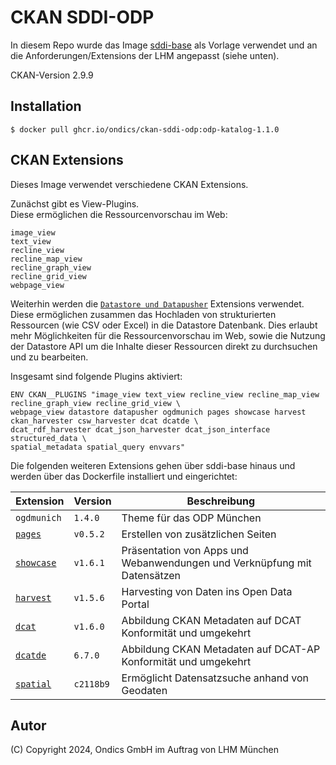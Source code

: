 CKAN SDDI-ODP
=========

In diesem Repo wurde das Image [sddi-base](https://github.com/it-at-m/ckan-docker/pkgs/container/ckan-sddi-base) als Vorlage verwendet und an die Anforderungen/Extensions der LHM angepasst (siehe unten).  

CKAN-Version 2.9.9

## Installation 
 
    $ docker pull ghcr.io/ondics/ckan-sddi-odp:odp-katalog-1.1.0

## CKAN Extensions

Dieses Image verwendet verschiedene CKAN Extensions.  

Zunächst gibt es View-Plugins.  
Diese ermöglichen die Ressourcenvorschau im Web:  
    
    image_view  
    text_view  
    recline_view  
    recline_map_view  
    recline_graph_view  
    recline_grid_view  
    webpage_view  

Weiterhin werden die [`Datastore und Datapusher`](https://docs.ckan.org/en/2.9/maintaining/datastore.html) Extensions verwendet.  
Diese ermöglichen zusammen das Hochladen von strukturierten Ressourcen (wie CSV oder Excel) in die Datastore Datenbank. Dies erlaubt mehr Möglichkeiten für die Ressourcenvorschau im Web, sowie die Nutzung der Datastore API um die Inhalte dieser Ressourcen direkt zu durchsuchen und zu bearbeiten.  

Insgesamt sind folgende Plugins aktiviert:  

    ENV CKAN__PLUGINS "image_view text_view recline_view recline_map_view recline_graph_view recline_grid_view \
    webpage_view datastore datapusher ogdmunich pages showcase harvest ckan_harvester csw_harvester dcat dcatde \
    dcat_rdf_harvester dcat_json_harvester dcat_json_interface structured_data \
    spatial_metadata spatial_query envvars"

Die folgenden weiteren Extensions gehen über sddi-base hinaus und werden über das Dockerfile installiert und eingerichtet:  

| Extension | Version | Beschreibung |
|---|---|---|
|`ogdmunich` | `1.4.0` | Theme für das ODP München |
| [`pages`](https://github.com/ckan/ckanext-pages) | `v0.5.2` | Erstellen von zusätzlichen Seiten |
| [`showcase`](https://github.com/ckan/ckanext-showcase) |  `v1.6.1` | Präsentation von Apps und Webanwendungen und Verknüpfung mit Datensätzen |
| [`harvest`](https://github.com/ckan/ckanext-harvest) | `v1.5.6` | Harvesting von Daten ins Open Data Portal |
| [`dcat`](https://github.com/ckan/ckanext-dcat) | `v1.6.0` | Abbildung CKAN Metadaten auf DCAT Konformität und umgekehrt |
| [`dcatde`](https://github.com/GovDataOfficial/ckanext-dcatde) | `6.7.0` | Abbildung CKAN Metadaten auf DCAT-AP Konformität und umgekehrt |
| [`spatial`](https://github.com/MarijaKnezevic/ckanext-spatial) | `c2118b9` | Ermöglicht Datensatzsuche anhand von Geodaten |

## Autor

(C) Copyright 2024, Ondics GmbH im Auftrag von LHM München